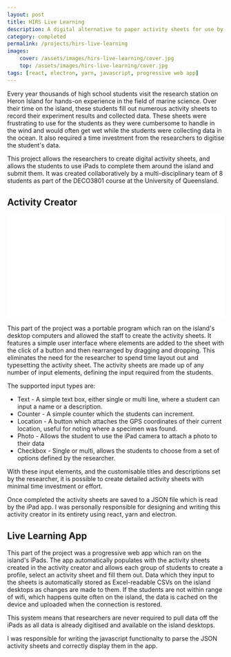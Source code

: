 ```yaml
---
layout: post
title: HIRS Live Learning
description: A digital alternative to paper activity sheets for use by school groups visiting UQ's Heron Island Research Station.
category: completed
permalink: /projects/hirs-live-learning
images:
    cover: /assets/images/hirs-live-learning/cover.jpg
    top: /assets/images/hirs-live-learning/cover.jpg
tags: [react, electron, yarn, javascript, progressive web app]
---
```


Every year thousands of high school students visit the research station on Heron Island for hands-on experience in the field of marine science. Over their time on the island, these students fill out numerous activity sheets to record their experiment results and collected data. These sheets were frustrating to use for the students as they were cumbersome to handle in the wind and would often get wet while the students were collecting data in the ocean. It also required a time investment from the researchers to digitise the student's data.

This project allows the researchers to create digital activity sheets, and allows the students to use iPads to complete them around the island and submit them. It was created collaboratively by a multi-disciplinary team of 8 students as part of the DECO3801 course at the University of Queensland. 

## Activity Creator

<a class="clickable-image" href="/assets/images/hirs-live-learning/activity-creator.png">
    <img src="/assets/images/blank.png" alt="HIRS Live Learning App - Activity Creator" data-echo="/assets/images/hirs-live-learning/activity-creator.png" />
</a>

This part of the project was a portable program which ran on the island's desktop computers and allowed the staff to create the activity sheets. It features a simple user interface where elements are added to the sheet with the click of a button and then rearranged by dragging and dropping. This eliminates the need for the researcher to spend time layout out and typesetting the activity sheet. The activity sheets are made up of any number of input elements, defining the input required from the students.

The supported input types are:
- Text - A simple text box, either single or multi line, where a student can input a name or a description.
- Counter - A simple counter which the students can increment.
- Location - A button which attaches the GPS coordinates of their current location, useful for noting where a specimen was found. 
- Photo - Allows the student to use the iPad camera to attach a photo to their data
- Checkbox - Single or multi, allows the students to choose from a set of options defined by the researcher.

With these input elements, and the customisable titles and descriptions set by the researcher, it is possible to create detailed activity sheets with minimal time investment or effort.

Once completed the activity sheets are saved to a JSON file which is read by the iPad app. I was personally responsible for designing and writing this activity creator in its entirety using react, yarn and electron.

## Live Learning App

This part of the project was a progressive web app which ran on the island's iPads. The app automatically populates with the activity sheets created in the activity creator and allows each group of students to create a profile, select an activity sheet and fill them out. Data which they input to the sheets is automatically stored as Excel-readable CSVs on the island desktops as changes are made to them. If the students are not within range of wifi, which happens quite often on the island, the data is cached on the device and uploaded when the connection is restored.

This system means that researchers are never required to pull data off the iPads as all data is already digitised and available on the island desktops.

I was responsible for writing the javascript functionalty to parse the JSON activity sheets and correctly display them in the app.